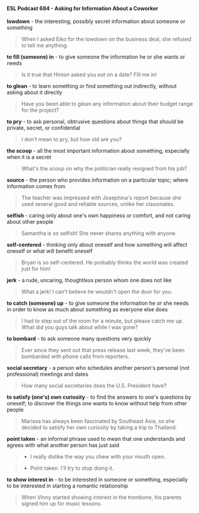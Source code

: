 #### ESL Podcast 684 - Asking for Information About a Coworker

**lowdown** - the interesting, possibly secret information about someone or
something

> When I asked Eiko for the lowdown on the business deal, she refused to tell me
anything.

**to fill (someone) in** - to give someone the information he or she wants or needs

> Is it true that Hinton asked you out on a date? Fill me in!

**to glean** - to learn something or find something out indirectly, without asking
about it directly

> Have you been able to glean any information about their budget range for the
project?

**to pry** - to ask personal, obtrusive questions about things that should be private,
secret, or confidential

> I don't mean to pry, but how old are you?

**the scoop** - all the most important information about something, especially when
it is a secret

> What's the scoop on why the politician really resigned from his job?

**source** - the person who provides information on a particular topic; where
information comes from

> The teacher was impressed with Josephina's report because she used several
good and reliable sources, unlike her classmates.

**selfish** - caring only about one's own happiness or comfort, and not caring about
other people

> Samantha is so selfish! She never shares anything with anyone.

**self-centered** - thinking only about oneself and how something will affect
oneself or what will benefit oneself

> Bryan is so self-centered. He probably thinks the world was created just for
him!

**jerk** - a rude, uncaring, thoughtless person whom one does not like

> What a jerk! I can't believe he wouldn't open the door for you.

**to catch (someone) up** - to give someone the information he or she needs in
order to know as much about something as everyone else does

> I had to step out of the room for a minute, but please catch me up. What did
you guys talk about while I was gone?

**to bombard** - to ask someone many questions very quickly

> Ever since they sent out that press release last week, they've been bombarded
with phone calls from reporters.

**social secretary** - a person who schedules another person's personal (not
professional) meetings and dates

> How many social secretaries does the U.S. President have?

**to satisfy (one's) own curiosity** - to find the answers to one's questions by
oneself; to discover the things one wants to know without help from other people

> Marissa has always been fascinated by Southeast Asia, so she decided to
satisfy her own curiosity by taking a trip to Thailand.

**point taken** - an informal phrase used to mean that one understands and
agrees with what another person has just said

> - I really dislike the way you chew with your mouth open.

> - Point taken. I'll try to stop doing it.

**to show interest in** - to be interested in someone or something, especially to be
interested in starting a romantic relationship

> When Vinny started showing interest in the trombone, his parents signed him
up for music lessons.

